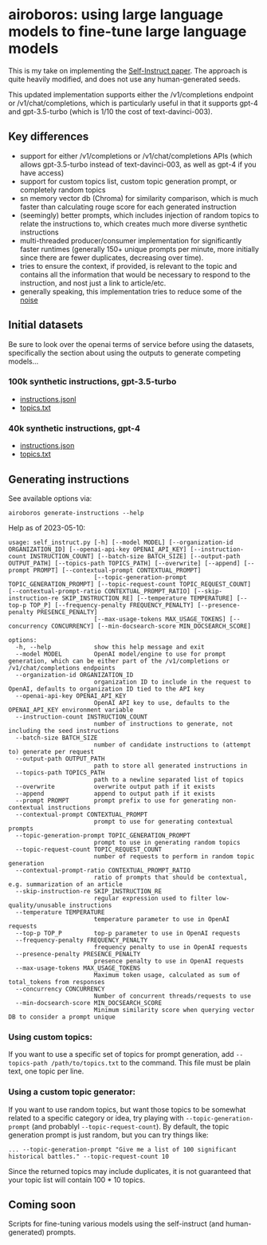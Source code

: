 # airoboros: using large language models to fine-tune large language models

This is my take on implementing the [Self-Instruct paper](https://arxiv.org/abs/2212.10560).  The approach is quite heavily modified, and does not use any human-generated seeds.

This updated implementation supports either the /v1/completions endpoint or /v1/chat/completions, which is particularly useful in that it supports gpt-4 and gpt-3.5-turbo (which is 1/10 the cost of text-davinci-003).


## Key differences

* support for either /v1/completions or /v1/chat/completions APIs (which allows gpt-3.5-turbo instead of text-davinci-003, as well as gpt-4 if you have access)
* support for custom topics list, custom topic generation prompt, or completely random topics
* sn memory vector db (Chroma) for similarity comparison, which is much faster than calculating rouge score for each generated instruction
* (seemingly) better prompts, which includes injection of random topics to relate the instructions to, which creates much more diverse synthetic instructions
* multi-threaded producer/consumer implementation for significantly faster runtimes (generally 150+ unique prompts per minute, more initially since there are fewer duplicates, decreasing over time).
* tries to ensure the context, if provided, is relevant to the topic and contains all the information that would be necessary to respond to the instruction, and nost just a link to article/etc.
* generally speaking, this implementation tries to reduce some of the [noise](https://github.com/tloen/alpaca-lora/issues/65)


## Initial datasets

Be sure to look over the openai terms of service before using the datasets, specifically the section about using the outputs to generate competing models...

### 100k synthetic instructions, gpt-3.5-turbo

* [instructions.jsonl](https://storage.googleapis.com/airoboros-dump/gpt-3.5-turbo-100k/instructions.jsonl)
* [topics.txt](https://storage.googleapis.com/airoboros-dump/gpt-3.5-turbo-100k/topics.txt)


### 40k synthetic instructions, gpt-4

* [instructions.json](https://storage.googleapis.com/airoboros-dump/gpt-4-40k/instructions.jsonl)
* [topics.txt](https://storage.googleapis.com/airoboros-dump/gpt-4-40k/topics.txt)


## Generating instructions

See available options via:
```
airoboros generate-instructions --help
```

Help as of 2023-05-10:
```
usage: self_instruct.py [-h] [--model MODEL] [--organization-id ORGANIZATION_ID] [--openai-api-key OPENAI_API_KEY] [--instruction-count INSTRUCTION_COUNT] [--batch-size BATCH_SIZE] [--output-path OUTPUT_PATH] [--topics-path TOPICS_PATH] [--overwrite] [--append] [--prompt PROMPT] [--contextual-prompt CONTEXTUAL_PROMPT]
                        [--topic-generation-prompt TOPIC_GENERATION_PROMPT] [--topic-request-count TOPIC_REQUEST_COUNT] [--contextual-prompt-ratio CONTEXTUAL_PROMPT_RATIO] [--skip-instruction-re SKIP_INSTRUCTION_RE] [--temperature TEMPERATURE] [--top-p TOP_P] [--frequency-penalty FREQUENCY_PENALTY] [--presence-penalty PRESENCE_PENALTY]
                        [--max-usage-tokens MAX_USAGE_TOKENS] [--concurrency CONCURRENCY] [--min-docsearch-score MIN_DOCSEARCH_SCORE]

options:
  -h, --help            show this help message and exit
  --model MODEL         OpenAI model/engine to use for prompt generation, which can be either part of the /v1/completions or /v1/chat/completions endpoints
  --organization-id ORGANIZATION_ID
                        organization ID to include in the request to OpenAI, defaults to organization ID tied to the API key
  --openai-api-key OPENAI_API_KEY
                        OpenAI API key to use, defaults to the OPENAI_API_KEY environment variable
  --instruction-count INSTRUCTION_COUNT
                        number of instructions to generate, not including the seed instructions
  --batch-size BATCH_SIZE
                        number of candidate instructions to (attempt to) generate per request
  --output-path OUTPUT_PATH
                        path to store all generated instructions in
  --topics-path TOPICS_PATH
                        path to a newline separated list of topics
  --overwrite           overwrite output path if it exists
  --append              append to output path if it exists
  --prompt PROMPT       prompt prefix to use for generating non-contextual instructions
  --contextual-prompt CONTEXTUAL_PROMPT
                        prompt to use for generating contextual prompts
  --topic-generation-prompt TOPIC_GENERATION_PROMPT
                        prompt to use in generating random topics
  --topic-request-count TOPIC_REQUEST_COUNT
                        number of requests to perform in random topic generation
  --contextual-prompt-ratio CONTEXTUAL_PROMPT_RATIO
                        ratio of prompts that should be contextual, e.g. summarization of an article
  --skip-instruction-re SKIP_INSTRUCTION_RE
                        regular expression used to filter low-quality/unusable instructions
  --temperature TEMPERATURE
                        temperature parameter to use in OpenAI requests
  --top-p TOP_P         top-p parameter to use in OpenAI requests
  --frequency-penalty FREQUENCY_PENALTY
                        frequency penalty to use in OpenAI requests
  --presence-penalty PRESENCE_PENALTY
                        presence penalty to use in OpenAI requests
  --max-usage-tokens MAX_USAGE_TOKENS
                        Maximum token usage, calculated as sum of total_tokens from responses
  --concurrency CONCURRENCY
                        Number of concurrent threads/requests to use
  --min-docsearch-score MIN_DOCSEARCH_SCORE
                        Minimum similarity score when querying vector DB to consider a prompt unique
```

### Using custom topics:

If you want to use a specific set of topics for prompt generation, add `--topics-path /path/to/topics.txt` to the command.  This file must be plain text, one topic per line.

### Using a custom topic generator:

If you want to use random topics, but want those topics to be somewhat related to a specific category or idea, try playing with `--topic-generation-prompt` (and probablyl `--topic-request-count`).  By default, the topic generation prompt is just random, but you can try things like:

```
... --topic-generation-prompt "Give me a list of 100 significant historical battles." --topic-request-count 10
```

Since the returned topics may include duplicates, it is not guaranteed that your topic list will contain 100 * 10 topics.


## Coming soon

Scripts for fine-tuning various models using the self-instruct (and human-generated) prompts.
